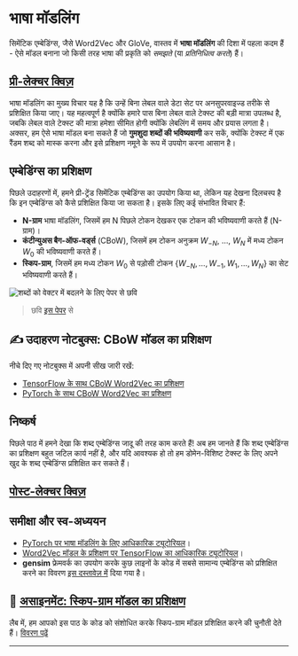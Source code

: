 <!--
CO_OP_TRANSLATOR_METADATA:
{
  "original_hash": "7ba20f54a5bfcd6521018cdfb17c7c57",
  "translation_date": "2025-09-23T13:35:37+00:00",
  "source_file": "lessons/5-NLP/15-LanguageModeling/README.md",
  "language_code": "hi"
}
-->
# भाषा मॉडलिंग

सिमेंटिक एम्बेडिंग्स, जैसे Word2Vec और GloVe, वास्तव में **भाषा मॉडलिंग** की दिशा में पहला कदम हैं - ऐसे मॉडल बनाना जो किसी तरह भाषा की प्रकृति को *समझते* (या *प्रतिनिधित्व करते*) हैं।

## [प्री-लेक्चर क्विज़](https://ff-quizzes.netlify.app/en/ai/quiz/29)

भाषा मॉडलिंग का मुख्य विचार यह है कि उन्हें बिना लेबल वाले डेटा सेट पर अनसुपरवाइज्ड तरीके से प्रशिक्षित किया जाए। यह महत्वपूर्ण है क्योंकि हमारे पास बिना लेबल वाले टेक्स्ट की बड़ी मात्रा उपलब्ध है, जबकि लेबल वाले टेक्स्ट की मात्रा हमेशा सीमित होगी क्योंकि लेबलिंग में समय और प्रयास लगता है। अक्सर, हम ऐसे भाषा मॉडल बना सकते हैं जो **गुमशुदा शब्दों की भविष्यवाणी** कर सकें, क्योंकि टेक्स्ट में एक रैंडम शब्द को मास्क करना और इसे प्रशिक्षण नमूने के रूप में उपयोग करना आसान है।

## एम्बेडिंग्स का प्रशिक्षण

पिछले उदाहरणों में, हमने प्री-ट्रेंड सिमेंटिक एम्बेडिंग्स का उपयोग किया था, लेकिन यह देखना दिलचस्प है कि इन एम्बेडिंग्स को कैसे प्रशिक्षित किया जा सकता है। इसके लिए कई संभावित विचार हैं:

* **N-ग्राम** भाषा मॉडलिंग, जिसमें हम N पिछले टोकन देखकर एक टोकन की भविष्यवाणी करते हैं (N-ग्राम)।
* **कंटीन्युअस बैग-ऑफ-वर्ड्स** (CBoW), जिसमें हम टोकन अनुक्रम $W_{-N}$, ..., $W_N$ में मध्य टोकन $W_0$ की भविष्यवाणी करते हैं।
* **स्किप-ग्राम**, जिसमें हम मध्य टोकन $W_0$ से पड़ोसी टोकन {$W_{-N},\dots, W_{-1}, W_1,\dots, W_N$} का सेट भविष्यवाणी करते हैं।

![शब्दों को वेक्टर में बदलने के लिए पेपर से छवि](../../../../../translated_images/example-algorithms-for-converting-words-to-vectors.fbe9207a726922f6f0f5de66427e8a6eda63809356114e28fb1fa5f4a83ebda7.hi.png)

> छवि [इस पेपर](https://arxiv.org/pdf/1301.3781.pdf) से

## ✍️ उदाहरण नोटबुक्स: CBoW मॉडल का प्रशिक्षण

नीचे दिए गए नोटबुक्स में अपनी सीख जारी रखें:

* [TensorFlow के साथ CBoW Word2Vec का प्रशिक्षण](CBoW-TF.ipynb)
* [PyTorch के साथ CBoW Word2Vec का प्रशिक्षण](CBoW-PyTorch.ipynb)

## निष्कर्ष

पिछले पाठ में हमने देखा कि शब्द एम्बेडिंग्स जादू की तरह काम करते हैं! अब हम जानते हैं कि शब्द एम्बेडिंग्स का प्रशिक्षण बहुत जटिल कार्य नहीं है, और यदि आवश्यक हो तो हम डोमेन-विशिष्ट टेक्स्ट के लिए अपने खुद के शब्द एम्बेडिंग्स प्रशिक्षित कर सकते हैं।

## [पोस्ट-लेक्चर क्विज़](https://ff-quizzes.netlify.app/en/ai/quiz/30)

## समीक्षा और स्व-अध्ययन

* [PyTorch पर भाषा मॉडलिंग के लिए आधिकारिक ट्यूटोरियल](https://pytorch.org/tutorials/beginner/nlp/word_embeddings_tutorial.html)।
* [Word2Vec मॉडल के प्रशिक्षण पर TensorFlow का आधिकारिक ट्यूटोरियल](https://www.TensorFlow.org/tutorials/text/word2vec)।
* **gensim** फ्रेमवर्क का उपयोग करके कुछ लाइनों के कोड में सबसे सामान्य एम्बेडिंग्स को प्रशिक्षित करने का विवरण [इस दस्तावेज़ में](https://pytorch.org/tutorials/beginner/nlp/word_embeddings_tutorial.html) दिया गया है।

## 🚀 [असाइनमेंट: स्किप-ग्राम मॉडल का प्रशिक्षण](lab/README.md)

लैब में, हम आपको इस पाठ के कोड को संशोधित करके स्किप-ग्राम मॉडल प्रशिक्षित करने की चुनौती देते हैं। [विवरण पढ़ें](lab/README.md)

---

